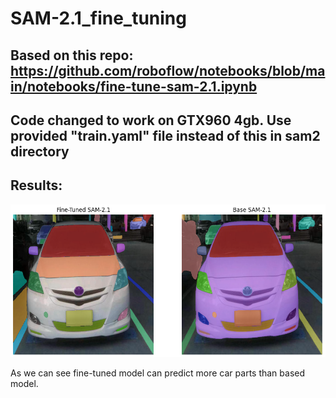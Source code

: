 # SAM-2.1_fine_tuning

## Based on this repo: https://github.com/roboflow/notebooks/blob/main/notebooks/fine-tune-sam-2.1.ipynb
## Code changed to work on GTX960 4gb. Use provided "train.yaml" file instead of this in sam2 directory

## Results:
![Results from model](github_photos/output.png)


As we can see fine-tuned model can predict more car parts than based model.
